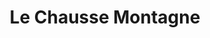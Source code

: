 ---
title: "Le Chausse Montagne"
url: /saint-martin-dheres/le-chausse-montagne/
shop: chaussures
---